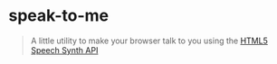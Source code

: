 speak-to-me
===========

> A little utility to make your browser talk to you using the [HTML5 Speech Synth API](http://updates.html5rocks.com/2014/01/Web-apps-that-talk---Introduction-to-the-Speech-Synthesis-API)
